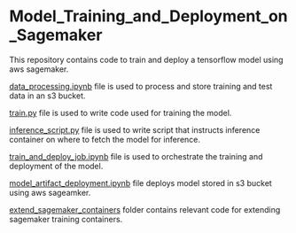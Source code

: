 # Model_Training_and_Deployment_on_Sagemaker

This repository contains code to train and deploy a tensorflow model using aws sagemaker. 

[data_processing.ipynb](/data_processing.ipynb) file is used to process and store training and test data in an s3 bucket.  

[train.py](/train.py) file is used to write code used for training the model. 

[inference_script.py](/inference_script.py) file is used to write script that instructs inference container on where to fetch the model for inference. 


[train_and_deploy_job.ipynb](/inference_script.py) file is used to orchestrate the training and deployment of the model. 

[model_artifact_deployment.ipynb](/model_artifacts_deployment.ipynb) file deploys model stored in s3 bucket using aws sageamker. 

[extend_sagemaker_containers](/extend_sagemaker_containers/) folder contains relevant code for extending sagemaker training containers. 
